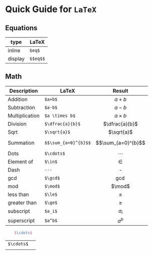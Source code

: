 # Quick Guide for ```LaTeX```

## Equations

| type    | LaTeX    |
|---------|----------|
| inline  | `$eq$`   |
| display | `$$eq$$` |

## Math

| Description    | LaTeX                |       Result       |
|----------------|----------------------|:------------------:|
| Addition       | `$a+b$`              |       $a+b$        |
| Subtraction    | `$a-b$`              |       $a-b$        |
| Multiplication | `$a \times b$`       |    $a \times b$    |
| Division       | `$\dfrac{a}{b}$`     |   $\dfrac{a}{b}$   |
| Sqrt           | `$\sqrt{a}$`         |     $\sqrt{a}$     |
| Summation      | `$$\sum_{a=0}^{b}$$` | $$\sum_{a=0}^{b}$$ |
| Dots           | `$\cdots$`           |      $\cdots$      |
| Element of     | `$\in$`              |       $\in$        |
| Dash           | `---`                |         -          |
| gcd            | `$\gcd$`             |       $\gcd$       |
| mod            | `$\mod$`             |       $\mod$       |
| less than      | `$\le$`              |       $\le$        |
| greater than   | `$\ge$`              |       $\ge$        |
| subscript      | `$a_i$`              |       $a_i$        |
| superscript    | `$a^b$`              |       $a^b$        |

```latex
    $\cdots$
```

|            | |
|------------|-|
| `$\cdots$` | |
|            | |
